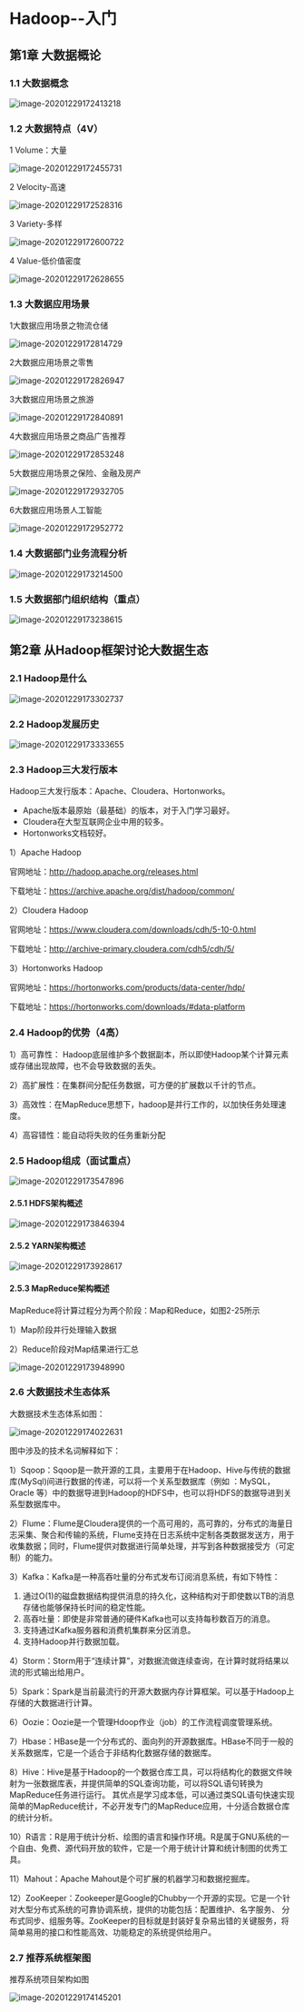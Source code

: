 # Hadoop--入门

## 第1章 大数据概论

### 1.1 大数据概念

![image-20201229172413218](https://gitee.com/code1997/blog-image/raw/master/images/image-20201229172413218.png)

### 1.2 大数据特点（4V）

1 Volume：大量

![image-20201229172455731](https://gitee.com/code1997/blog-image/raw/master/images/image-20201229172455731.png)

2 Velocity-高速

![image-20201229172528316](https://gitee.com/code1997/blog-image/raw/master/images/image-20201229172528316.png)

3 Variety-多样

![image-20201229172600722](https://gitee.com/code1997/blog-image/raw/master/images/image-20201229172600722.png)

4 Value-低价值密度

![image-20201229172628655](https://gitee.com/code1997/blog-image/raw/master/images/image-20201229172628655.png)

### 1.3 大数据应用场景

1大数据应用场景之物流仓储



![image-20201229172814729](https://gitee.com/code1997/blog-image/raw/master/images/image-20201229172814729.png)

2大数据应用场景之零售



![image-20201229172826947](https://gitee.com/code1997/blog-image/raw/master/images/image-20201229172826947.png)

3大数据应用场景之旅游



![image-20201229172840891](https://gitee.com/code1997/blog-image/raw/master/images/image-20201229172840891.png)

4大数据应用场景之商品广告推荐

  ![image-20201229172853248](https://gitee.com/code1997/blog-image/raw/master/images/image-20201229172853248.png)

5大数据应用场景之保险、金融及房产

  ![image-20201229172932705](https://gitee.com/code1997/blog-image/raw/master/images/image-20201229172932705.png)

6大数据应用场景人工智能



![image-20201229172952772](https://gitee.com/code1997/blog-image/raw/master/images/image-20201229172952772.png)

### 1.4 大数据部门业务流程分析

![image-20201229173214500](https://gitee.com/code1997/blog-image/raw/master/images/image-20201229173214500.png)

### 1.5 大数据部门组织结构（重点）

![image-20201229173238615](https://gitee.com/code1997/blog-image/raw/master/images/image-20201229173238615.png)

## 第2章 从Hadoop框架讨论大数据生态

### 2.1 Hadoop是什么

![image-20201229173302737](https://gitee.com/code1997/blog-image/raw/master/images/image-20201229173302737.png)

### 2.2 Hadoop发展历史

![image-20201229173333655](https://gitee.com/code1997/blog-image/raw/master/images/image-20201229173333655.png)

### 2.3 Hadoop三大发行版本

Hadoop三大发行版本：Apache、Cloudera、Hortonworks。

- Apache版本最原始（最基础）的版本，对于入门学习最好。
- Cloudera在大型互联网企业中用的较多。
- Hortonworks文档较好。

1）Apache Hadoop

官网地址：http://hadoop.apache.org/releases.html

下载地址：https://archive.apache.org/dist/hadoop/common/

2）Cloudera Hadoop 

官网地址：https://www.cloudera.com/downloads/cdh/5-10-0.html

下载地址：http://archive-primary.cloudera.com/cdh5/cdh/5/

3）Hortonworks Hadoop

官网地址：https://hortonworks.com/products/data-center/hdp/

下载地址：https://hortonworks.com/downloads/#data-platform

### 2.4 Hadoop的优势（4高）

1）高可靠性： Hadoop底层维护多个数据副本，所以即使Hadoop某个计算元素或存储出现故障，也不会导致数据的丢失。

2）高扩展性：在集群间分配任务数据，可方便的扩展数以千计的节点。

3）高效性：在MapReduce思想下，hadoop是并行工作的，以加快任务处理速度。

4）高容错性：能自动将失败的任务重新分配

### 2.5 Hadoop组成（面试重点）

![image-20201229173547896](https://gitee.com/code1997/blog-image/raw/master/images/image-20201229173547896.png)

#### 2.5.1 HDFS架构概述

![image-20201229173846394](https://gitee.com/code1997/blog-image/raw/master/images/image-20201229173846394.png)

#### 2.5.2 YARN架构概述

![image-20201229173928617](https://gitee.com/code1997/blog-image/raw/master/images/image-20201229173928617.png)

#### 2.5.3 MapReduce架构概述

MapReduce将计算过程分为两个阶段：Map和Reduce，如图2-25所示

1）Map阶段并行处理输入数据

2）Reduce阶段对Map结果进行汇总

![image-20201229173948990](https://gitee.com/code1997/blog-image/raw/master/images/image-20201229173948990.png)

### 2.6 大数据技术生态体系

大数据技术生态体系如图：

![image-20201229174022631](https://gitee.com/code1997/blog-image/raw/master/images/image-20201229174022631.png)

图中涉及的技术名词解释如下：

1）Sqoop：Sqoop是一款开源的工具，主要用于在Hadoop、Hive与传统的数据库(MySql)间进行数据的传递，可以将一个关系型数据库（例如 ：MySQL，Oracle 等）中的数据导进到Hadoop的HDFS中，也可以将HDFS的数据导进到关系型数据库中。

2）Flume：Flume是Cloudera提供的一个高可用的，高可靠的，分布式的海量日志采集、聚合和传输的系统，Flume支持在日志系统中定制各类数据发送方，用于收集数据；同时，Flume提供对数据进行简单处理，并写到各种数据接受方（可定制）的能力。

3）Kafka：Kafka是一种高吞吐量的分布式发布订阅消息系统，有如下特性：

1. 通过O(1)的磁盘数据结构提供消息的持久化，这种结构对于即使数以TB的消息存储也能够保持长时间的稳定性能。
2. 高吞吐量：即使是非常普通的硬件Kafka也可以支持每秒数百万的消息。
3. 支持通过Kafka服务器和消费机集群来分区消息。
4. 支持Hadoop并行数据加载。

4）Storm：Storm用于“连续计算”，对数据流做连续查询，在计算时就将结果以流的形式输出给用户。

5）Spark：Spark是当前最流行的开源大数据内存计算框架。可以基于Hadoop上存储的大数据进行计算。

6）Oozie：Oozie是一个管理Hdoop作业（job）的工作流程调度管理系统。

7）Hbase：HBase是一个分布式的、面向列的开源数据库。HBase不同于一般的关系数据库，它是一个适合于非结构化数据存储的数据库。

8）Hive：Hive是基于Hadoop的一个数据仓库工具，可以将结构化的数据文件映射为一张数据库表，并提供简单的SQL查询功能，可以将SQL语句转换为MapReduce任务进行运行。 其优点是学习成本低，可以通过类SQL语句快速实现简单的MapReduce统计，不必开发专门的MapReduce应用，十分适合数据仓库的统计分析。

10）R语言：R是用于统计分析、绘图的语言和操作环境。R是属于GNU系统的一个自由、免费、源代码开放的软件，它是一个用于统计计算和统计制图的优秀工具。

11）Mahout：Apache Mahout是个可扩展的机器学习和数据挖掘库。

12）ZooKeeper：Zookeeper是Google的Chubby一个开源的实现。它是一个针对大型分布式系统的可靠协调系统，提供的功能包括：配置维护、名字服务、 分布式同步、组服务等。ZooKeeper的目标就是封装好复杂易出错的关键服务，将简单易用的接口和性能高效、功能稳定的系统提供给用户。

### 2.7 推荐系统框架图

推荐系统项目架构如图

![image-20201229174145201](https://gitee.com/code1997/blog-image/raw/master/images/image-20201229174145201.png)

